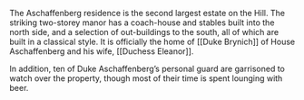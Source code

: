 The Aschaffenberg residence is the second largest estate on the Hill. The striking two-storey manor has a coach-house and stables built into the north side, and a selection of out-buildings to the south, all of which are built in a classical style. It is officially the home of [[Duke Brynich]] of House Aschaffenberg and his wife, [[Duchess Eleanor]].

In addition, ten of Duke Aschaffenberg’s personal guard are garrisoned to watch over the property, though most of their time is spent lounging with beer.